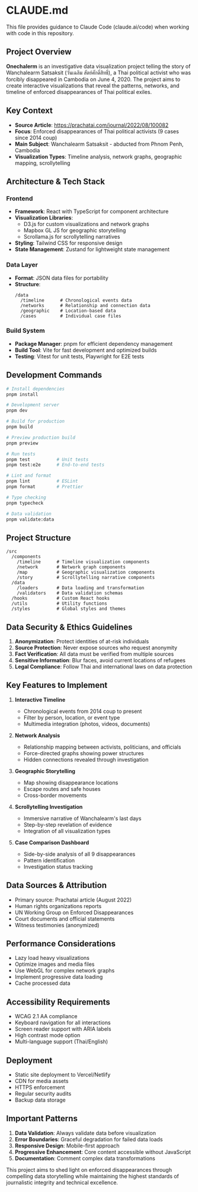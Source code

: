 # CLAUDE.md

This file provides guidance to Claude Code (claude.ai/code) when working with code in this repository.

## Project Overview

**Onechalerm** is an investigative data visualization project telling the story of Wanchalearm Satsaksit (วันเฉลิม สัตย์ศักดิ์สิทธิ์), a Thai political activist who was forcibly disappeared in Cambodia on June 4, 2020. The project aims to create interactive visualizations that reveal the patterns, networks, and timeline of enforced disappearances of Thai political exiles.

## Key Context

- **Source Article**: https://prachatai.com/journal/2022/08/100082
- **Focus**: Enforced disappearances of Thai political activists (9 cases since 2014 coup)
- **Main Subject**: Wanchalearm Satsaksit - abducted from Phnom Penh, Cambodia
- **Visualization Types**: Timeline analysis, network graphs, geographic mapping, scrollytelling

## Architecture & Tech Stack

### Frontend
- **Framework**: React with TypeScript for component architecture
- **Visualization Libraries**: 
  - D3.js for custom visualizations and network graphs
  - Mapbox GL JS for geographic storytelling
  - Scrollama.js for scrollytelling narratives
- **Styling**: Tailwind CSS for responsive design
- **State Management**: Zustand for lightweight state management

### Data Layer
- **Format**: JSON data files for portability
- **Structure**:
  ```
  /data
    /timeline      # Chronological events data
    /networks      # Relationship and connection data
    /geographic    # Location-based data
    /cases         # Individual case files
  ```

### Build System
- **Package Manager**: pnpm for efficient dependency management
- **Build Tool**: Vite for fast development and optimized builds
- **Testing**: Vitest for unit tests, Playwright for E2E tests

## Development Commands

```bash
# Install dependencies
pnpm install

# Development server
pnpm dev

# Build for production
pnpm build

# Preview production build
pnpm preview

# Run tests
pnpm test          # Unit tests
pnpm test:e2e      # End-to-end tests

# Lint and format
pnpm lint          # ESLint
pnpm format        # Prettier

# Type checking
pnpm typecheck

# Data validation
pnpm validate:data
```

## Project Structure

```
/src
  /components
    /timeline      # Timeline visualization components
    /network       # Network graph components
    /map           # Geographic visualization components
    /story         # Scrollytelling narrative components
  /data
    /loaders       # Data loading and transformation
    /validators    # Data validation schemas
  /hooks           # Custom React hooks
  /utils           # Utility functions
  /styles          # Global styles and themes
```

## Data Security & Ethics Guidelines

1. **Anonymization**: Protect identities of at-risk individuals
2. **Source Protection**: Never expose sources who request anonymity
3. **Fact Verification**: All data must be verified from multiple sources
4. **Sensitive Information**: Blur faces, avoid current locations of refugees
5. **Legal Compliance**: Follow Thai and international laws on data protection

## Key Features to Implement

1. **Interactive Timeline**
   - Chronological events from 2014 coup to present
   - Filter by person, location, or event type
   - Multimedia integration (photos, videos, documents)

2. **Network Analysis**
   - Relationship mapping between activists, politicians, and officials
   - Force-directed graphs showing power structures
   - Hidden connections revealed through investigation

3. **Geographic Storytelling**
   - Map showing disappearance locations
   - Escape routes and safe houses
   - Cross-border movements

4. **Scrollytelling Investigation**
   - Immersive narrative of Wanchalearm's last days
   - Step-by-step revelation of evidence
   - Integration of all visualization types

5. **Case Comparison Dashboard**
   - Side-by-side analysis of all 9 disappearances
   - Pattern identification
   - Investigation status tracking

## Data Sources & Attribution

- Primary source: Prachatai article (August 2022)
- Human rights organizations reports
- UN Working Group on Enforced Disappearances
- Court documents and official statements
- Witness testimonies (anonymized)

## Performance Considerations

- Lazy load heavy visualizations
- Optimize images and media files
- Use WebGL for complex network graphs
- Implement progressive data loading
- Cache processed data

## Accessibility Requirements

- WCAG 2.1 AA compliance
- Keyboard navigation for all interactions
- Screen reader support with ARIA labels
- High contrast mode option
- Multi-language support (Thai/English)

## Deployment

- Static site deployment to Vercel/Netlify
- CDN for media assets
- HTTPS enforcement
- Regular security audits
- Backup data storage

## Important Patterns

1. **Data Validation**: Always validate data before visualization
2. **Error Boundaries**: Graceful degradation for failed data loads
3. **Responsive Design**: Mobile-first approach
4. **Progressive Enhancement**: Core content accessible without JavaScript
5. **Documentation**: Comment complex data transformations

This project aims to shed light on enforced disappearances through compelling data storytelling while maintaining the highest standards of journalistic integrity and technical excellence.